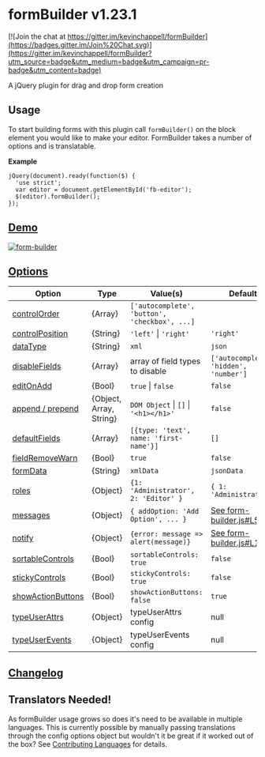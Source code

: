 formBuilder v1.23.1
===========

[![Join the chat at https://gitter.im/kevinchappell/formBuilder](https://badges.gitter.im/Join%20Chat.svg)](https://gitter.im/kevinchappell/formBuilder?utm_source=badge&utm_medium=badge&utm_campaign=pr-badge&utm_content=badge)

A jQuery plugin for drag and drop form creation

## Usage
To start building forms with this plugin call `formBuilder()` on the block element you would like to make your editor. FormBuilder takes a number of options and is translatable.

**Example**
```
jQuery(document).ready(function($) {
  'use strict';
  var editor = document.getElementById('fb-editor');
  $(editor).formBuilder();
});
```

## [Demo](https://formbuilder.online/) ##
[![form-builder](https://cloud.githubusercontent.com/assets/1457540/16901016/d415f75c-4c2e-11e6-8687-a84c9822162d.png)](https://formbuilder.online/)

## [Options](http://formbuilder.readthedocs.io/en/latest/formBuilder/options/) ##
| Option  | Type | Value(s) | Default |
| ------------- | ------------- |------------- |------------- |
| [controlOrder](http://formbuilder.readthedocs.io/en/latest/formBuilder/options/controlOrder/) | {Array} | `['autocomplete', 'button', 'checkbox', ...]` | |
| [controlPosition](http://formbuilder.readthedocs.io/en/latest/formBuilder/options/controlPosition/) | {String} | `'left'` \| `'right'`  | `'right'` |
| [dataType](http://formbuilder.readthedocs.io/en/latest/formBuilder/options/dataType/) | {String} | `xml` | `json` |
| [disableFields](http://formbuilder.readthedocs.io/en/latest/formBuilder/options/disableFields/) | {Array} | array of field types to disable | `['autocomplete', 'hidden', 'number']` |
| [editOnAdd](http://formbuilder.readthedocs.io/en/latest/formBuilder/options/editOnAdd/) | {Bool} | `true` \| `false` | `false` |
| [append / prepend](http://formbuilder.readthedocs.io/en/latest/formBuilder/options/appendPrepend/) | {Object, Array, String} | `DOM Object` \| `[]` \| `'<h1></h1>'` | `false` |
| [defaultFields](http://formbuilder.readthedocs.io/en/latest/formBuilder/options/defaultFields/) | {Array} | `[{type: 'text', name: 'first-name'}]` | `[]` |
| [fieldRemoveWarn](http://formbuilder.readthedocs.io/en/latest/formBuilder/options/fieldRemoveWarn/) | {Bool} | `true` | `false` |
| [formData](http://formbuilder.readthedocs.io/en/latest/formBuilder/options/formData/) | {String} | `xmlData` | `jsonData` |
| [roles](http://formbuilder.readthedocs.io/en/latest/formBuilder/options/roles/) | {Object} | `{1: 'Administrator', 2: 'Editor' }` | `{ 1: 'Administrator'}` |
| [messages](http://formbuilder.readthedocs.io/en/latest/formBuilder/options/messages/) | {Object} | `{ addOption: 'Add Option', ... }` | [See form-builder.js#L58](https://github.com/kevinchappell/formBuilder/blob/master/src/js/form-builder.js#L58) |
| [notify](http://formbuilder.readthedocs.io/en/latest/formBuilder/options/notify/) | {Object} | `{error: message => alert(message)}` | [See form-builder.js#L186](https://github.com/kevinchappell/formBuilder/blob/master/src/js/form-builder.js#L186) |
| [sortableControls](http://formbuilder.readthedocs.io/en/latest/formBuilder/options/sortableControls/) | {Bool} | `sortableControls: true` | `false` |
| [stickyControls](http://formbuilder.readthedocs.io/en/latest/formBuilder/options/stickyControls/) | {Bool} | `stickyControls: true` | `false` |
| [showActionButtons](http://formbuilder.readthedocs.io/en/latest/formBuilder/options/showActionButtons/) | {Bool} | `showActionButtons: false` | `true` |
| [typeUserAttrs](http://formbuilder.readthedocs.io/en/latest/formBuilder/options/typeUserAttrs/) | {Object} | typeUserAttrs config | null |
| [typeUserEvents](http://formbuilder.readthedocs.io/en/latest/formBuilder/options/typeUserEvents/) | {Object} | typeUserEvents config | null |
## [Changelog](https://github.com/kevinchappell/formBuilder/blob/master/CHANGELOG.md) ##

## Translators Needed!
As formBuilder usage grows so does it's need to be available in multiple languages. This is currently possible by manually passing translations through the config options object but wouldn't it be great if it worked out of the box? See [Contributing Languages](https://github.com/kevinchappell/formBuilder/blob/languages/CONTRIBUTING.md) for details.
